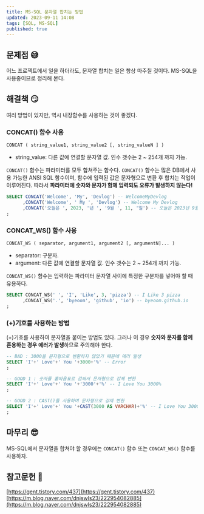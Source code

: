 ```yaml
---
title: MS-SQL 문자열 합치는 방법
updated: 2023-09-11 14:08
tags: [SQL, MS-SQL]
published: true
---
```


## 문제점 &#128517;
어느 프로젝트에서 일을 하더라도, 문자열 합치는 일은 항상 마주칠 것이다. MS-SQL을 사용중이므로 정리해 본다.



## 해결책 &#128527;
여러 방법이 있지만, 역시 내장함수를 사용하는 것이 좋겠다. 

### CONCAT() 함수 사용
```
CONCAT ( string_value1, string_value2 [, string_valueN ] )
```

- string_value: 다른 값에 연결할 문자열 값. 인수 갯수는 2 ~ 254개 까지 가능.

`CONCAT()` 함수는 파라미터를 모두 합쳐주는 함수다. `CONCAT()` 함수는 많은 DB에서 사용 가능한 ANSI SQL 함수이며, 함수에 입력된 값은 문자형으로 변환 후 합치는 작업이 이루어진다. 따라서 **파라미터에 숫자와 문자가 함께 입력되도 오류가 발생하지 않는다!**
```sql
SELECT CONCAT('Welcome', 'My', 'Devlog') -- WelcomeMyDevlog
      ,CONCAT('Welcome', ' My ', 'Devlog') -- Welcome My Devlog
      ,CONCAT('오늘은 ', 2023, '년 ', '9월 ', 11, '일') -- 오늘은 2023년 9월 11일
;
```

### CONCAT_WS() 함수 사용
```
CONCAT_WS ( separator, argument1, argument2 [, argumentN]... )
```

- separator: 구분자.
- argument: 다른 값에 연결할 문자열 값. 인수 갯수는 2 ~ 254개 까지 가능.

`CONCAT_WS()` 함수는 입력하는 파라미터 문자열 사이에 특정한 구분자를 넣어야 할 때 유용하다.
```sql
SELECT CONCAT_WS(' ', 'I', 'Like', 3, 'pizza') -- I Like 3 pizza
      ,CONCAT_WS('.', 'byeoom', 'github', 'io') -- byeoom.github.io
;
```

### (+)기호를 사용하는 방법
(+)기호를 사용하여 문자열을 붙이는 방법도 있다. 그러나 이 경우 **숫자와 문자를 함께 혼용하는 경우 에러가 발생**하므로 주의해야 한다.
```sql
-- BAD : 3000을 문자형으로 변환하지 않았기 때문에 에러 발생
SELECT 'I'+' Love'+' You '+3000+'%' -- Error
;

-- GOOD 1 : 숫자를 홑따옴표로 감싸서 문자형으로 강제 변환
SELECT 'I'+' Love'+' You '+'3000'+'%' -- I Love You 3000%
;

-- GOOD 2 : CAST()를 사용하여 문자형으로 강제 변환
SELECT 'I'+' Love'+' You '+CAST(3000 AS VARCHAR)+'%' -- I Love You 3000%
;
```



## 마무리 &#128526;
MS-SQL에서 문자열을 합쳐야 할 경우에는 `CONCAT()` 함수 또는 `CONCAT_WS()` 함수를 사용하자.



## 참고문헌 &#128221;
[https://gent.tistory.com/437](https://gent.tistory.com/437)   
[https://m.blog.naver.com/dnjswls23/222954082885](https://m.blog.naver.com/dnjswls23/222954082885)
